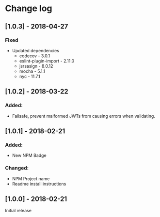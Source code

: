 Change log
==========

[1.0.3] - 2018-04-27
--------------------

### Fixed
- Updated dependencies
  - codecov - 3.0.1
  - eslint-plugin-import - 2.11.0
  - jsrsasign - 8.0.12
  - mocha - 5.1.1
  - nyc - 11.7.1

[1.0.2] - 2018-03-22
--------------------

### Added:
- Failsafe, prevent malformed JWTs from causing errors when validating.

[1.0.1] - 2018-02-21
--------------------

### Added:
- New NPM Badge

### Changed:
- NPM Project name
- Readme install instructions

[1.0.0] - 2018-02-21
--------------------

Initial release

